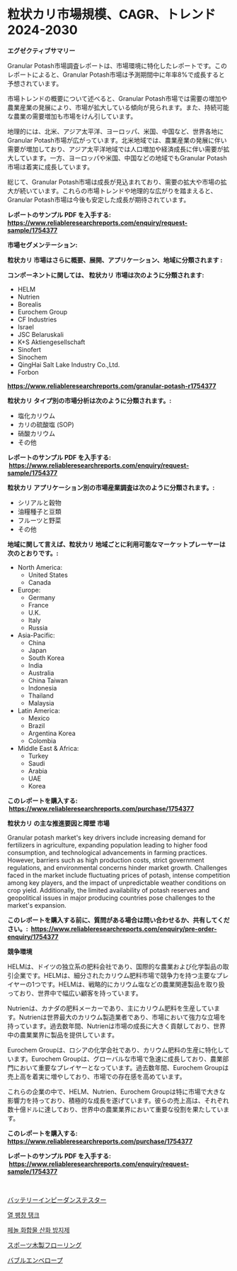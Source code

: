 <p><h1>粒状カリ市場規模、CAGR、トレンド 2024-2030</h1></p><p><strong>エグゼクティブサマリー</strong></p>
<p><p>Granular Potash市場調査レポートは、市場環境に特化したレポートです。このレポートによると、Granular Potash市場は予測期間中に年率8%で成長すると予想されています。</p><p>市場トレンドの概要について述べると、Granular Potash市場では需要の増加や農業産業の発展により、市場が拡大している傾向が見られます。また、持続可能な農業の需要増加も市場をけん引しています。</p><p>地理的には、北米、アジア太平洋、ヨーロッパ、米国、中国など、世界各地にGranular Potash市場が広がっています。北米地域では、農業産業の発展に伴い需要が増加しており、アジア太平洋地域では人口増加や経済成長に伴い需要が拡大しています。一方、ヨーロッパや米国、中国などの地域でもGranular Potash市場は着実に成長しています。</p><p>総じて、Granular Potash市場は成長が見込まれており、需要の拡大や市場の拡大が続いています。これらの市場トレンドや地理的な広がりを踏まえると、Granular Potash市場は今後も安定した成長が期待されています。</p></p>
<p><strong>レポートのサンプル PDF を入手する: <a href="https://www.reliableresearchreports.com/enquiry/request-sample/1754377">https://www.reliableresearchreports.com/enquiry/request-sample/1754377</a></strong></p>
<p><strong>市場セグメンテーション:</strong></p>
<p><strong> 粒状カリ 市場はさらに概要、展開、アプリケーション、地域に分類されます :</strong></p>
<p><strong>コンポーネントに関しては、 粒状カリ 市場は次のように分類されます: &nbsp;</strong></p>
<p><ul><li>HELM</li><li>Nutrien</li><li>Borealis</li><li>Eurochem Group</li><li>CF Industries</li><li>Israel</li><li>JSC Belaruskali</li><li>K+S Aktiengesellschaft</li><li>Sinofert</li><li>Sinochem</li><li>QingHai Salt Lake Industry Co.,Ltd.</li><li>Forbon</li></ul></p>
<p><strong><a href="https://www.reliableresearchreports.com/granular-potash-r1754377">https://www.reliableresearchreports.com/granular-potash-r1754377</a></strong></p>
<p><strong> 粒状カリ タイプ別の市場分析は次のように分類されます。:</strong></p>
<p><ul><li>塩化カリウム</li><li>カリの硫酸塩 (SOP)</li><li>硝酸カリウム</li><li>その他</li></ul></p>
<p><strong>レポートのサンプル PDF を入手する: &nbsp;<a href="https://www.reliableresearchreports.com/enquiry/request-sample/1754377">https://www.reliableresearchreports.com/enquiry/request-sample/1754377</a></strong></p>
<p><strong> 粒状カリ アプリケーション別の市場産業調査は次のように分類されます。:</strong></p>
<p><ul><li>シリアルと穀物</li><li>油糧種子と豆類</li><li>フルーツと野菜</li><li>その他</li></ul></p>
<p><strong>地域に関して言えば、粒状カリ 地域ごとに利用可能なマーケットプレーヤーは次のとおりです。:</strong></p>
<p><ul>
    <li>
        North America:
        <ul>
            <li>United States</li>
            <li>Canada</li>
        </ul>
    </li>
    <li>
        Europe:
        <ul>
            <li>Germany</li>
            <li>France</li>
            <li>U.K.</li>
            <li>Italy</li>
            <li>Russia</li>
        </ul>
    </li>
    <li>
        Asia-Pacific:
        <ul>
            <li>China</li>
            <li>Japan</li>
            <li>South Korea</li>
            <li>India</li>
            <li>Australia</li>
            <li>China Taiwan</li>
            <li>Indonesia</li>
            <li>Thailand</li>
            <li>Malaysia</li>
        </ul>
    </li>
    <li>
        Latin America:
        <ul>
            <li>Mexico</li>
            <li>Brazil</li>
            <li>Argentina Korea</li>
            <li>Colombia</li>
        </ul>
    </li>
    <li>
        Middle East & Africa:
        <ul>
            <li>Turkey</li>
            <li>Saudi</li>
            <li>Arabia</li>
            <li>UAE</li>
            <li>Korea</li>
        </ul>
    </li>
    </ul></p>
<p><strong>このレポートを購入する: &nbsp;<a href="https://www.reliableresearchreports.com/purchase/1754377">https://www.reliableresearchreports.com/purchase/1754377</a></strong></p>
<p><strong>粒状カリ の主な推進要因と障壁 市場</strong></p>
<p><p>Granular potash market's key drivers include increasing demand for fertilizers in agriculture, expanding population leading to higher food consumption, and technological advancements in farming practices. However, barriers such as high production costs, strict government regulations, and environmental concerns hinder market growth. Challenges faced in the market include fluctuating prices of potash, intense competition among key players, and the impact of unpredictable weather conditions on crop yield. Additionally, the limited availability of potash reserves and geopolitical issues in major producing countries pose challenges to the market's expansion.</p></p>
<p><strong>このレポートを購入する前に、質問がある場合は問い合わせるか、共有してください。:&nbsp; <a href="https://www.reliableresearchreports.com/enquiry/pre-order-enquiry/1754377">https://www.reliableresearchreports.com/enquiry/pre-order-enquiry/1754377</a></strong></p>
<p><strong>競争環境</strong></p>
<p><p>HELMは、ドイツの独立系の肥料会社であり、国際的な農業および化学製品の取引企業です。HELMは、細分されたカリウム肥料市場で競争力を持つ主要なプレイヤーの1つです。HELMは、戦略的にカリウム塩などの農業関連製品を取り扱っており、世界中で幅広い顧客を持っています。</p><p>Nutrienは、カナダの肥料メーカーであり、主にカリウム肥料を生産しています。Nutrienは世界最大のカリウム製造業者であり、市場において強力な立場を持っています。過去数年間、Nutrienは市場の成長に大きく貢献しており、世界中の農業業界に製品を提供しています。</p><p>Eurochem Groupは、ロシアの化学会社であり、カリウム肥料の生産に特化しています。Eurochem Groupは、グローバルな市場で急速に成長しており、農業部門において重要なプレイヤーとなっています。過去数年間、Eurochem Groupは売上高を着実に増やしており、市場での存在感を高めています。</p><p>これらの企業の中で、HELM、Nutrien、Eurochem Groupは特に市場で大きな影響力を持っており、積極的な成長を遂げています。彼らの売上高は、それぞれ数十億ドルに達しており、世界中の農業業界において重要な役割を果たしています。</p></p>
<p><strong>このレポートを購入する: &nbsp; <a href="https://www.reliableresearchreports.com/purchase/1754377">https://www.reliableresearchreports.com/purchase/1754377</a></strong></p>
<p><strong>レポートのサンプル PDF を入手する: &nbsp;<a href="https://www.reliableresearchreports.com/enquiry/request-sample/1754377">https://www.reliableresearchreports.com/enquiry/request-sample/1754377</a></strong><strong></strong></p>
<p>&nbsp;</p>
<p><p><a href="https://github.com/SarahFahey88/Market-Research-Report-List-1/blob/main/282724925356.md">バッテリーインピーダンステスター</a></p><p><a href="https://medium.com/@juliastanley2022/%EC%97%B4-%ED%8C%BD%EC%B0%BD-%ED%83%B1%ED%81%AC-%EC%8B%9C%EC%9E%A5%EC%9D%80-%EC%8B%9C%EC%9E%A5-%EC%A0%90%EC%9C%A0%EC%9C%A8-%EA%B7%9C%EB%AA%A8-%EB%B0%8F-2031%EB%85%84%EA%B9%8C%EC%A7%80%EC%9D%98-%EC%98%88%EC%B8%A1%EC%97%90-%EC%B4%88%EC%A0%90%EC%9D%84-%EB%A7%9E%EC%B6%A5%EB%8B%88%EB%8B%A4-c54b237f71e3">열 팽창 탱크</a></p><p><a href="https://medium.com/@johnjames655/%ED%8E%98%EB%86%80%ED%99%94%ED%95%A9%EB%AC%BC-%ED%95%AD%EC%82%B0%ED%99%94%EC%A0%9C-%EC%8B%9C%EC%9E%A5%EC%9D%80-%EC%8B%9C%EC%9E%A5-%EC%A0%90%EC%9C%A0%EC%9C%A8-%ED%81%AC%EA%B8%B0-%EB%B0%8F-2031%EB%85%84%EA%B9%8C%EC%A7%80%EC%9D%98-%EC%98%88%EC%B8%A1%EC%9D%84-%EC%A4%91%EC%A0%90%EC%9C%BC%EB%A1%9C-%EB%91%90%EA%B3%A0-%EC%9E%88%EC%8A%B5%EB%8B%88%EB%8B%A4-4d0e7e138c44">페놀 화합물 산화 방지제</a></p><p><a href="https://medium.com/@anabelavenport7854/%E3%82%B9%E3%83%9D%E3%83%BC%E3%83%84%E7%94%A8%E6%9C%A8%E8%A3%BD%E3%83%95%E3%83%AD%E3%83%BC%E3%83%AA%E3%83%B3%E3%82%B0%E5%B8%82%E5%A0%B4%E3%81%AE%E3%83%A1%E3%83%88%E3%83%AA%E3%82%AF%E3%82%B9%E3%82%92%E8%A7%A3%E8%AA%AD%E3%81%99%E3%82%8B-%E5%B8%82%E5%A0%B4%E3%82%B7%E3%82%A7%E3%82%A2-%E3%83%88%E3%83%AC%E3%83%B3%E3%83%89-%E6%88%90%E9%95%B7%E3%83%91%E3%82%BF%E3%83%BC%E3%83%B3-4fc7cc018a52">スポーツ木製フローリング</a></p><p><a href="https://medium.com/@raymanta28/%E3%83%90%E3%83%96%E3%83%AB%E5%B0%81%E7%AD%92%E5%B8%82%E5%A0%B4-%E7%AB%B6%E4%BA%89%E5%88%86%E6%9E%90-%E5%B8%82%E5%A0%B4%E5%8B%95%E5%90%91-2031%E5%B9%B4%E3%81%BE%E3%81%A7%E3%81%AE%E4%BA%88%E6%B8%AC-c63a348b81b0">バブルエンベロープ</a></p></p>